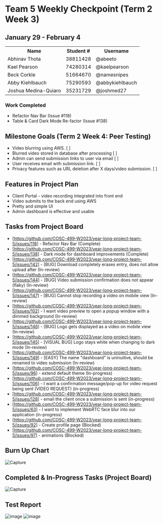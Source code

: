 # Team 5 Weekly Checkpoint (Term 2 Week 3)
## January 29 - February 4
<table>
  <tr><th>Name</th><th>Student #</th><th>Username</th></tr>
  <tr><td>Abhinav Thota</td><td>38811428</td><td>@abeeto</td></tr>
  <tr><td>Kael Pearson</td><td>74280314</td><td>@kaelpearson</td></tr>
  <tr><td>Beck Corkle</td><td>51664670</td><td>@namesnipes</td></tr>
  <tr><td>Abby Kiehlbauch</td><td>75290593</td><td>@abbykiehlbauch</td></tr>
  <tr><td>Joshua Medina-Quiaro</td><td>35231729</td><td>@joshmed27</td></tr>
</table>

### Work Completed
- Refactor Nav Bar (Issue #118)
- Table & Card Dark Mode Re-factor (Issue #138)

## Milestone Goals (Term 2 Week 4: Peer Testing)
- Video blurring using AWS. [ ]
- Blurred video stored in database after processing [ ]
- Admin can send submission links to user via email [ ]
- User receives email with submission link. [ ]
- Privacy features such as URL deletion after X days/video submission. [ ]

## Features in Project Plan
- Client Portal - video recording integrated into front end
- Video submits to the back end using AWS
- Pretty and simple UI
- Admin dashboard is effective and usable

## Tasks from Project Board
- [https://github.com/COSC-499-W2023/year-long-project-team-5/issues/118] - Refactor Nav Bar (Complete)
- [https://github.com/COSC-499-W2023/year-long-project-team-5/issues/138] - Dark mode for dashboard improvements (Complete)
- [https://github.com/COSC-499-W2023/year-long-project-team-5/issues/142] - [BUG] Download completely erases entry, does not allow upload after (In-review)
- [https://github.com/COSC-499-W2023/year-long-project-team-5/issues/144] - [BUG] Video submission confirmation does not appear (flaky) (In-review)
- [https://github.com/COSC-499-W2023/year-long-project-team-5/issues/147] - [BUG] Cannot stop recording a video on mobile view (In-review)
- [https://github.com/COSC-499-W2023/year-long-project-team-5/issues/102] - I want video preview to open a popup window with a dimmed background (In-review)
- [https://github.com/COSC-499-W2023/year-long-project-team-5/issues/146] - [BUG] Logo gets displayed as a video on mobile view (In-review)
- [https://github.com/COSC-499-W2023/year-long-project-team-5/issues/145] - [VISUAL BUG] Logo stays white when changing to dark mode (In-review)
- [https://github.com/COSC-499-W2023/year-long-project-team-5/issues/149] - [EASY] The name "dashboard" is uninuitive, should be renamed to video submission (In-review)
- [https://github.com/COSC-499-W2023/year-long-project-team-5/issues/96] - extend default theme (In-progress)
- [https://github.com/COSC-499-W2023/year-long-project-team-5/issues/106] - I want a confirmation message/pop-up for video request being sent (VIDEO REQUEST) (in-progress)
- [https://github.com/COSC-499-W2023/year-long-project-team-5/issues/128] - email the client once a submission is sent (in-progress)
- [https://github.com/COSC-499-W2023/year-long-project-team-5/issues/63] - I want to implement WebRTC face blur into our application (in-progress)
- [https://github.com/COSC-499-W2023/year-long-project-team-5/issues/92] - Create profile page (Blocked)
- [https://github.com/COSC-499-W2023/year-long-project-team-5/issues/97] - animations (Blocked)


## Burn Up Chart
![Capture](https://github.com/COSC-499-W2023/year-long-project-team-5/assets/60419500/d64a79ea-8d39-4113-be05-2b6a2189430e)

## Completed & In-Progress Tasks (Project Board)
![Capture](https://github.com/COSC-499-W2023/year-long-project-team-5/assets/60419500/d87f3210-86fd-4ec8-9f7f-b1d2fe620cb4)

## Test Report
![image](https://github.com/COSC-499-W2023/year-long-project-team-5/assets/79242419/17e70841-1902-4c44-becf-4f48051d0d4a)
![image](https://github.com/COSC-499-W2023/year-long-project-team-5/assets/79242419/79216310-e02f-48c1-afc4-767b47cf4da2)
